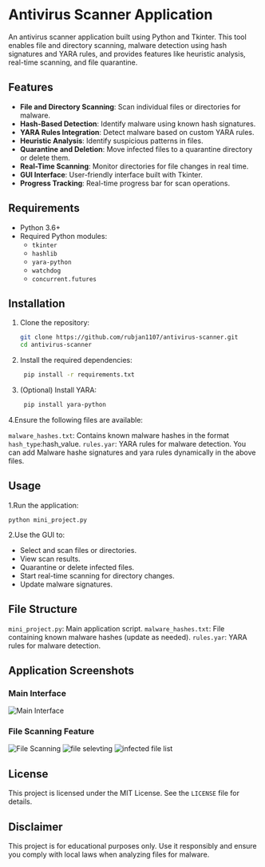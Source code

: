 # Antivirus Scanner Application

An antivirus scanner application built using Python and Tkinter. This tool enables file and directory scanning, malware detection using hash signatures and YARA rules, and provides features like heuristic analysis, real-time scanning, and file quarantine.

## Features

- **File and Directory Scanning**: Scan individual files or directories for malware.
- **Hash-Based Detection**: Identify malware using known hash signatures.
- **YARA Rules Integration**: Detect malware based on custom YARA rules.
- **Heuristic Analysis**: Identify suspicious patterns in files.
- **Quarantine and Deletion**: Move infected files to a quarantine directory or delete them.
- **Real-Time Scanning**: Monitor directories for file changes in real time.
- **GUI Interface**: User-friendly interface built with Tkinter.
- **Progress Tracking**: Real-time progress bar for scan operations.

## Requirements

- Python 3.6+
- Required Python modules:
  - `tkinter`
  - `hashlib`
  - `yara-python`
  - `watchdog`
  - `concurrent.futures`

## Installation

1. Clone the repository:
   ```bash
   git clone https://github.com/rubjan1107/antivirus-scanner.git
   cd antivirus-scanner
2. Install the required dependencies:
   ```bash
    pip install -r requirements.txt
3. (Optional) Install YARA:
   ```bash
    pip install yara-python
4.Ensure the following files are available:

  `malware_hashes.txt`: Contains known malware hashes in the format 
  `hash_type`:hash_value.
  `rules.yar`: YARA rules for malware detection.
  You can add Malware hashe signatures and yara rules dynamically in the above files. 

## Usage
1.Run the application:
   
    python mini_project.py
2.Use the GUI to:

 - Select and scan files or directories.
 - View scan results.
 - Quarantine or delete infected files.
 - Start real-time scanning for directory changes.
 - Update malware signatures.

## File Structure

`mini_project.py`: Main application script.
`malware_hashes.txt`: File containing known malware hashes (update as needed).
`rules.yar`: YARA rules for malware detection.

## Application Screenshots

### Main Interface
![Main Interface](1.png "Main Interface of the Application")

### File Scanning Feature
![File Scanning](2.png "File Scanning in Action")
![file selevting](3.png "File Scanning in Action")
![infected file list](4.png "File Scanning in Action")




## License
This project is licensed under the MIT License. See the `LICENSE` file for details.

## Disclaimer
This project is for educational purposes only. Use it responsibly and ensure you comply with local laws when analyzing files for malware.





 


